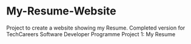 # My-Resume-Website
Project to create a website showing my Resume.
Completed version for TechCareers Software Developer Programme
Project 1: My Resume

